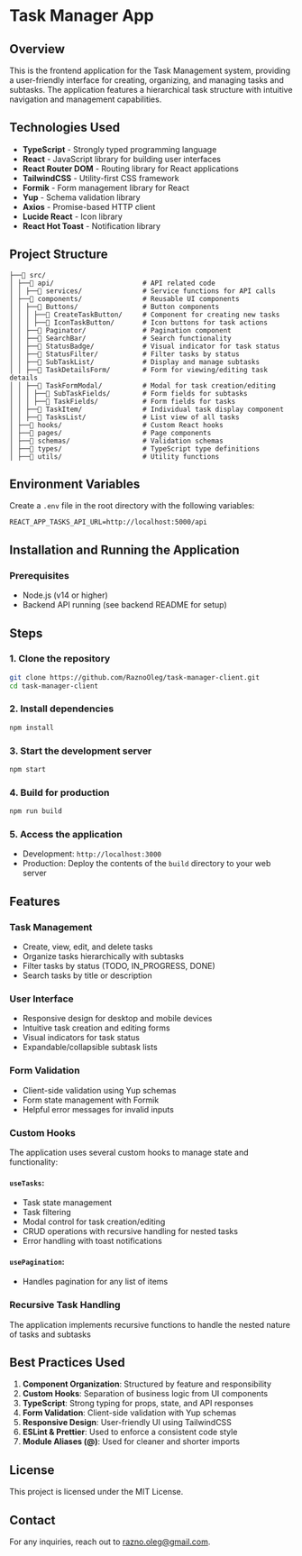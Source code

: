 # Task Manager App

## Overview

This is the frontend application for the Task Management system, providing a user-friendly interface for creating, organizing, and managing tasks and subtasks. The application features a hierarchical task structure with intuitive navigation and management capabilities.

## Technologies Used

- **TypeScript** - Strongly typed programming language
- **React** - JavaScript library for building user interfaces
- **React Router DOM** - Routing library for React applications
- **TailwindCSS** - Utility-first CSS framework
- **Formik** - Form management library for React
- **Yup** - Schema validation library
- **Axios** - Promise-based HTTP client
- **Lucide React** - Icon library
- **React Hot Toast** - Notification library

## Project Structure

```
├──📂 src/
│ ├──📂 api/                      # API related code
│ │ ├──📂 services/               # Service functions for API calls
│ ├──📂 components/               # Reusable UI components
│ │ ├──📂 Buttons/                # Button components
│ │ │ ├──📂 CreateTaskButton/     # Component for creating new tasks
│ │ │ ├──📂 IconTaskButton/       # Icon buttons for task actions
│ │ ├──📂 Paginator/              # Pagination component
│ │ ├──📂 SearchBar/              # Search functionality
│ │ ├──📂 StatusBadge/            # Visual indicator for task status
│ │ ├──📂 StatusFilter/           # Filter tasks by status
│ │ ├──📂 SubTaskList/            # Display and manage subtasks
│ │ ├──📂 TaskDetailsForm/        # Form for viewing/editing task details
│ │ ├──📂 TaskFormModal/          # Modal for task creation/editing
│ │ │ ├──📂 SubTaskFields/        # Form fields for subtasks
│ │ │ ├──📂 TaskFields/           # Form fields for tasks
│ │ ├──📂 TaskItem/               # Individual task display component
│ │ ├──📂 TasksList/              # List view of all tasks
│ ├──📂 hooks/                    # Custom React hooks
│ ├──📂 pages/                    # Page components
│ ├──📂 schemas/                  # Validation schemas
│ ├──📂 types/                    # TypeScript type definitions
│ ├──📂 utils/                    # Utility functions
```

## Environment Variables

Create a `.env` file in the root directory with the following variables:

```
REACT_APP_TASKS_API_URL=http://localhost:5000/api
```

## Installation and Running the Application

### Prerequisites

- Node.js (v14 or higher)
- Backend API running (see backend README for setup)

## Steps

### 1. Clone the repository

```bash
git clone https://github.com/RaznoOleg/task-manager-client.git
cd task-manager-client
```

### 2. Install dependencies

```bash
npm install
```

### 3. Start the development server

```bash
npm start
```

### 4. Build for production

```bash
npm run build
```

### 5. Access the application

- Development: `http://localhost:3000`
- Production: Deploy the contents of the `build` directory to your web server

## Features

### Task Management

- Create, view, edit, and delete tasks
- Organize tasks hierarchically with subtasks
- Filter tasks by status (TODO, IN_PROGRESS, DONE)
- Search tasks by title or description

### User Interface

- Responsive design for desktop and mobile devices
- Intuitive task creation and editing forms
- Visual indicators for task status
- Expandable/collapsible subtask lists

### Form Validation

- Client-side validation using Yup schemas
- Form state management with Formik
- Helpful error messages for invalid inputs

### Custom Hooks

The application uses several custom hooks to manage state and functionality:

#### `useTasks`:

- Task state management
- Task filtering
- Modal control for task creation/editing
- CRUD operations with recursive handling for nested tasks
- Error handling with toast notifications

#### `usePagination`:

- Handles pagination for any list of items

### Recursive Task Handling

The application implements recursive functions to handle the nested nature of tasks and subtasks

## Best Practices Used

1. **Component Organization**: Structured by feature and responsibility
2. **Custom Hooks**: Separation of business logic from UI components
3. **TypeScript**: Strong typing for props, state, and API responses
4. **Form Validation**: Client-side validation with Yup schemas
5. **Responsive Design**: User-friendly UI using TailwindCSS
6. **ESLint & Prettier**: Used to enforce a consistent code style
7. **Module Aliases (@)**: Used for cleaner and shorter imports

## License

This project is licensed under the MIT License.

## Contact

For any inquiries, reach out to razno.oleg@gmail.com.
